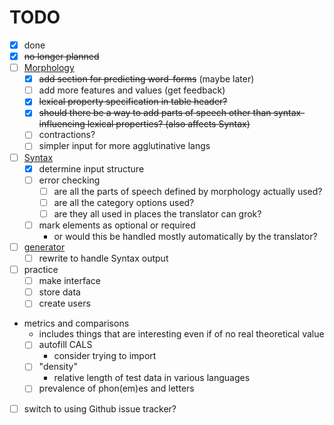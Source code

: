 # TODO

- [x] done
- [x] ~~no longer planned~~
- [ ] [Morphology](morphology.php)
  - [x] ~~add section for predicting word-forms~~ (maybe later)
  - [ ] add more features and values (get feedback)
  - [x] ~~lexical property specification in table header?~~
  - [x] ~~should there be a way to add parts of speech other than syntax-influencing lexical properties? (also affects Syntax)~~
  - [ ] contractions?
  - [ ] simpler input for more agglutinative langs
- [ ] [Syntax](syntax.php)
  - [x] determine input structure
  - [ ] error checking
    - [ ] are all the parts of speech defined by morphology actually used?
    - [ ] are all the category options used?
    - [ ] are they all used in places the translator can grok?
  - [ ] mark elements as optional or required
    - or would this be handled mostly automatically by the translator?
- [ ] [generator](gentext.py)
  - [ ] rewrite to handle Syntax output
- [ ] practice
  - [ ] make interface
  - [ ] store data
  - [ ] create users
- metrics and comparisons
  - includes things that are interesting even if of no real theoretical value
  - [ ] autofill CALS
    - consider trying to import
  - [ ] "density"
    - relative length of test data in various languages
  - [ ] prevalence of phon(em)es and letters
- [ ] switch to using Github issue tracker?
